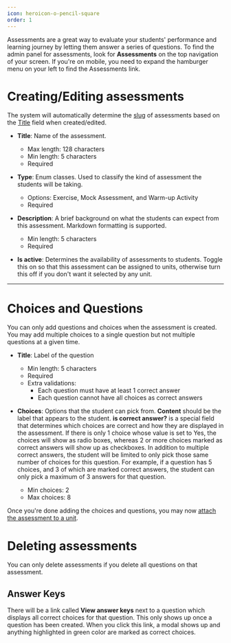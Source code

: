 ```yaml
---
icon: heroicon-o-pencil-square
order: 1
---
```


Assessments are a great way to evaluate your students' performance and learning journey by letting them answer a series of questions. To find the admin panel for assessments, look for **Assessments** on the top navigation of your screen. If you're on mobile, you need to expand the hamburger menu on your left to find the Assessments link.

# Creating/Editing assessments

The system will automatically determine the <ins>[slug](/admin/help/miscellaneous/terminologies#)</ins> of assessments based on the <ins>[Title](#fields)</ins> field when created/edited.

- **Title**: Name of the assessment.
  - Max length: 128 characters
  - Min length: 5 characters
  - Required

- **Type**: Enum classes. Used to classify the kind of assessment the students will be taking.
  - Options: Exercise, Mock Assessment, and Warm-up Activity
  - Required

- **Description**: A brief background on what the students can expect from this assessment. Markdown formatting is supported.
  - Min length: 5 characters
  - Required

- **Is active**: Determines the availability of assessments to students. Toggle this on so that this assessment can be assigned to units, otherwise turn this off if you don't want it selected by any unit.

---

# Choices and Questions

You can only add questions and choices when the assessment is created. You may add multiple choices to a single question but not multiple questions at a given time.

- **Title**: Label of the question
  - Min length: 5 characters
  - Required
  - Extra validations:
    - Each question must have at least 1 correct answer
    - Each question cannot have all choices as correct answers

- **Choices**: Options that the student can pick from. **Content** should be the label that appears to the student. **is correct answer?** is a special field that determines which choices are correct and how they are displayed in the assessment. If there is only 1 choice whose value is set to Yes, the choices will show as radio boxes, whereas 2 or more choices marked as correct answers will show up as checkboxes. In addition to multiple correct answers, the student will be limited to only pick those same number of choices for this question. For example, if a question has 5 choices, and 3 of which are marked correct answers, the student can only pick a maximum of 3 answers for that question.
  - Min choices: 2
  - Max choices: 8

Once you're done adding the choices and questions, you may now <ins>[attach the assessment to a unit](/admin/help/assessments/attaching-assessments-to-units)</ins>.

# Deleting assessments

You can only delete assessments if you delete all questions on that assessment.

## Answer Keys

There will be a link called **View answer keys** next to a question which displays all correct choices for that question. This only shows up once a question has been created. When you click this link, a modal shows up and anything highlighted in green color are marked as correct choices.
